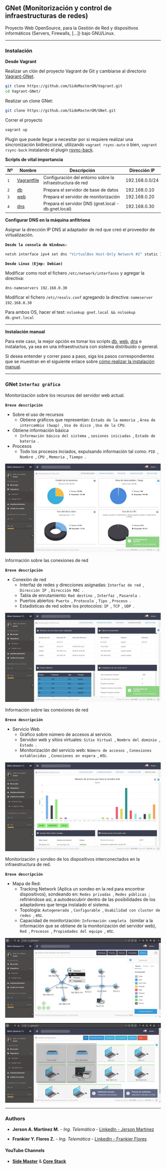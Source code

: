 ## GNet (Monitorización y control de infraestructuras de redes)
Proyecto Web OpenSource, para la Gestión de Red y dispositivos informáticos (Servers, Firewalls, [...]) bajo GNU/Linux.
- - -

### **Instalación**
**Desde Vagrant**

Realizar un clón del proyecto Vagrant de Git y cambiarse al directorio [Vagrant-GNet](https://github.com/SideMasterGM/Vagrant/tree/master/Vagrant-GNet).
```bash
git clone https://github.com/SideMasterGM/Vagrant.git
cd Vagrant-GNet/
```

Realizar un clone GNet: 
```bash
git clone https://github.com/SideMasterGM/GNet.git
```

Correr el proyecto
```bash
vagrant up
```

Plugin que puede llegar a necesitar por si requiere realizar una sincronización bidireccional, utilizando `vagrant rsync-auto` o bien, `vagrant rsync-back` instalando el plugin [rsync-back](https://github.com/SideMasterGM/Vagrant/wiki/Plugins).

**Scripts de vital importancia**

|Nº | Nombre   | Descripción       | Dirección IP |
|----- | ------- | -------------------- | ------ |
|`1` | [Vagrantfile](https://github.com/SideMasterGM/Vagrant/blob/master/Vagrant-GNet/Vagrantfile) | Configuración del entorno sobre la infraestructura de red | 192.168.0.0/24 |
|`2` | [db](https://github.com/SideMasterGM/Vagrant/blob/master/Vagrant-GNet/ProvisionScripts/db.sh) | Prepara el servidor de base de datos   | 192.168.0.10 |
|`3` | [web](https://github.com/SideMasterGM/Vagrant/blob/master/Vagrant-GNet/ProvisionScripts/web.sh) | Prepara el servidor de monitorización | 192.168.0.20 |
|`4` | [dns](https://github.com/SideMasterGM/Vagrant/blob/master/Vagrant-GNet/ProvisionScripts/dns.sh) | Prepara el servidor DNS (gnet.local - db.gnet.local) | 192.168.0.30 |

**Configurar DNS en la máquina anfitriona** 

Asignar la dirección IP DNS al adaptador de red que creó el proveedor de virtualización.

**``Desde la consola de Windows: ``**
```bash
netsh interface ipv4 set dns "VirtualBox Host-Only Network #2" static 192.168.0.30 > nul
```

**``Desde Linux (Ejmp: Debian)``**

Modificar como root el fichero `/etc/network/interfaces` y agregar la directiva:
```
dns-nameservers 192.168.0.30
```

Modificar el fichero `/etc/resolv.conf` agregando la directiva: `nameserver 192.168.0.30`

Para ambos OS, hacer el test: `nslookup gnet.local && nslookup db.gnet.local`

- - -

**Instalación manual**

Para este caso, la mejor opción es tomar los scripts [db](https://github.com/SideMasterGM/Vagrant/blob/master/Vagrant-GNet/ProvisionScripts/db.sh), [web](https://github.com/SideMasterGM/Vagrant/blob/master/Vagrant-GNet/ProvisionScripts/web.sh), [dns](https://github.com/SideMasterGM/Vagrant/blob/master/Vagrant-GNet/ProvisionScripts/dns.sh) e instalarlos, ya sea en una infraestructura con sistema distribuido o general.

Si desea entender y correr paso a paso, siga los pasos correspondientes que se muestran en el siguiente enlace sobre [cómo realizar la instalación manual](https://github.com/SideMasterGM/GNet/wiki/Principal---Instalaci%C3%B3n-manual).

- - -

### **GNet** `Interfaz gráfica`
Monitorización sobre los recursos del servidor web actual. 

**`Breve descripción`**
* Sobre el uso de recursos
    * Obtiene gráficos que representan: `Estado de la memoria `, `Área de intercambio (Swap) `, `Uso de disco `, `Uso de la CPU`.
* Obtiene información básica
    * `Información básica del sistema `, `sesiones iniciadas `, `Estado de batería `.
* Procesos
    * Todo los procesos inciados, expulsando información tal como: `PID `, `Nombre `, `CPU `, `Memoria `, `Tiempo `. 

![My Server 1](https://github.com/SideMasterGM/Vagrant/blob/SideMaster/Vagrant-GNet/Resources/MyServer1.JPG)

Información sobre las conexiones de red

**`Breve descripción`**
* Conexión de red
    * Interfaz de redes y direcciones asignadas: `Interfaz de red `, `Dirección IP `, `Dirección MAC `.
    * Tabla de enrutamiento: `Red destino `, `Interfaz `, `Pasarela `.
    * Puertos abiertos: `Puerto `, `Protocolo `, `Tipo `, `Proceso `.
    * Estadísticas de red sobre los protocolos: `IP `, `TCP `, `UDP `.

![My Server 2](https://github.com/SideMasterGM/Vagrant/blob/SideMaster/Vagrant-GNet/Resources/MyServer2.JPG)

Información sobre las conexiones de red

**`Breve descripción`**
* Servicio Web
    * Gráfico sobre número de accesos al servicio.
    * Servidor web y sitios virtuales: `Sitio Virtual `, `Nombre del dominio `, `Estado `.
    * Monitorización del servicio web: `Número de accesos `, `Conexiones establecidas `, `Conexiones en espera `, etc. 

![My Server 3](https://github.com/SideMasterGM/Vagrant/blob/SideMaster/Vagrant-GNet/Resources/MyServer3.JPG)

Monitorización y sondeo de los dispositivos interconectados en la infraestructura de red.

**`Breve descripción`**
* Mapa de Red: 
    * Tracking Network (Aplica un sondeo en la red para encontrar dispositivos), sondeando en: `Redes privadas `, `Redes públicas `; refiriéndose así, a autodescubrir dentro de las posibilidades de los adaptadores que tenga instalado el sistema. 
    * Topología: `Autogenerada `, `Configurable `, `Usabilidad con cluster de redes `, etc. 
    * Capacidad de monitorización: `Información completa ` (similar a la información que se obtiene de la monitorización del servidor web), `Red `, `Procesos `, `Propiedades del equipo `, etc. 

![Topology](https://github.com/SideMasterGM/Vagrant/blob/SideMaster/Vagrant-GNet/Resources/Topology.JPG)

![Machines](https://github.com/SideMasterGM/Vagrant/blob/SideMaster/Vagrant-GNet/Resources/Machines.JPG)

- - -
### Authors

* **Jerson A. Martínez M.** - *Ing. Telemática* - [LinkedIn - Jerson Martinez](https://www.linkedin.com/in/jersonmartinezsm/)

* **Frankier Y. Flores Z.** - *Ing. Telemática* - [LinkedIn - Frankier Flores](https://www.linkedin.com/in/frankier-flores-4b9b94108/)

#### YouTube Channels
* [**Side Master**](https://www.youtube.com/user/sidemastersupremo/) & [**Core Stack**](https://www.youtube.com/user/gvideosmtutorialesgm)
